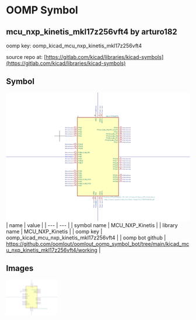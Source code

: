 # OOMP Symbol  
## mcu_nxp_kinetis_mkl17z256vft4  by arturo182  
  
oomp key: oomp_kicad_mcu_nxp_kinetis_mkl17z256vft4  
  
source repo at: [https://gitlab.com/kicad/libraries/kicad-symbols](https://gitlab.com/kicad/libraries/kicad-symbols)  
## Symbol  
  
[![working.png](working_600.png)](working.png)  
| name | value | 
| --- | --- | 
| symbol name | MCU_NXP_Kinetis | 
| library name | MCU_NXP_Kinetis | 
| oomp key | oomp_kicad_mcu_nxp_kinetis_mkl17z256vft4 | 
| oomp bot github | https://github.com/oomlout/oomlout_oomp_symbol_bot/tree/main/kicad_mcu_nxp_kinetis_mkl17z256vft4/working | 
## Images  
  
[![working.png](working_140.png)](working.png)  
